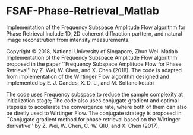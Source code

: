 # FSAF-Phase-Retrieval_Matlab
Implementation of the Frequency Subspace Amplitude Flow algorithm for Phase Retrieval
Include 1D, 2D coherent diffraction parttern, and natural image reconstrution from intensity measurements. 

Copyright © 2018,  National University of Singapore, Zhun Wei.
Matlab Implementation of the Frequency Subspace Amplitude Flow algorithm proposed in the paper ``Frequency Subspace Amplitude Flow for Phase Retrieval'' by Z. Wei, W. Chen, and X. Chen (2018). The code is adapted from implementation of the Wirtinger Flow algorithm designed and implemented by E. J. Candes, X. D. Li, and M. Soltanolkotabi

The code uses Frequency subspace to reduce the sample complexity at initialization stage; The code also uses conjugate gradient and optimal stepsize to accelerate the convergence rate, where both of them can also be diretly used to Wirtinger Flow. The conjugate strategy is proposed in ``Conjugate gradient method for phase retrieval based on the Wirtinger derivative'' by Z. Wei, W. Chen, C.-W. QIU, and X. Chen (2017);
